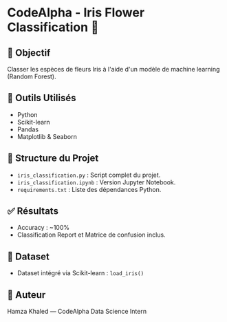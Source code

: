 # CodeAlpha - Iris Flower Classification 🌸

## 🎯 Objectif
Classer les espèces de fleurs Iris à l'aide d'un modèle de machine learning (Random Forest).

## 🧰 Outils Utilisés
- Python
- Scikit-learn
- Pandas
- Matplotlib & Seaborn

## 📁 Structure du Projet
- `iris_classification.py` : Script complet du projet.
- `iris_classification.ipynb` : Version Jupyter Notebook.
- `requirements.txt` : Liste des dépendances Python.

## ✅ Résultats
- Accuracy : ~100%
- Classification Report et Matrice de confusion inclus.

## 🔗 Dataset
- Dataset intégré via Scikit-learn : `load_iris()`

## 🚀 Auteur
Hamza Khaled — CodeAlpha Data Science Intern
